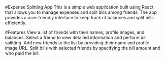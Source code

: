 #Expense Splitting App
This is a simple web application built using React that allows you to manage expenses and split bills among friends. The app provides a user-friendly interface to keep track of balances and split bills efficiently.

#Features
View a list of friends with their names, profile images, and balances.
Select a friend to view detailed information and perform bill splitting.
Add new friends to the list by providing their name and profile image URL.
Split bills with selected friends by specifying the bill amount and who paid the bill.
